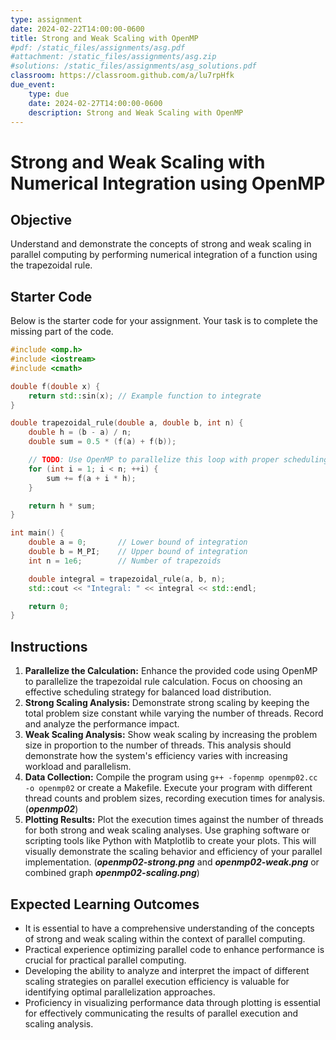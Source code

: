 ```yaml
---
type: assignment
date: 2024-02-22T14:00:00-0600
title: Strong and Weak Scaling with OpenMP
#pdf: /static_files/assignments/asg.pdf
#attachment: /static_files/assignments/asg.zip
#solutions: /static_files/assignments/asg_solutions.pdf
classroom: https://classroom.github.com/a/lu7rpHfk
due_event: 
    type: due
    date: 2024-02-27T14:00:00-0600
    description: Strong and Weak Scaling with OpenMP
---
```

# Strong and Weak Scaling with Numerical Integration using OpenMP

## Objective
Understand and demonstrate the concepts of strong and weak scaling in parallel computing by performing numerical integration of a function using the trapezoidal rule.

## Starter Code
Below is the starter code for your assignment. Your task is to complete the missing part of the code.

```c++
#include <omp.h>
#include <iostream>
#include <cmath>

double f(double x) {
    return std::sin(x); // Example function to integrate
}

double trapezoidal_rule(double a, double b, int n) {
    double h = (b - a) / n;
    double sum = 0.5 * (f(a) + f(b));

    // TODO: Use OpenMP to parallelize this loop with proper scheduling
    for (int i = 1; i < n; ++i) {
        sum += f(a + i * h);
    }

    return h * sum;
}

int main() {
    double a = 0;       // Lower bound of integration
    double b = M_PI;    // Upper bound of integration
    int n = 1e6;        // Number of trapezoids

    double integral = trapezoidal_rule(a, b, n);
    std::cout << "Integral: " << integral << std::endl;

    return 0;
}
```

## Instructions

1. **Parallelize the Calculation:** Enhance the provided code using OpenMP to parallelize the trapezoidal rule calculation. Focus on choosing an effective scheduling strategy for balanced load distribution.
2. **Strong Scaling Analysis:** Demonstrate strong scaling by keeping the total problem size constant while varying the number of threads. Record and analyze the performance impact.
3. **Weak Scaling Analysis:** Show weak scaling by increasing the problem size in proportion to the number of threads. This analysis should demonstrate how the system's efficiency varies with increasing workload and parallelism.
4. **Data Collection:** Compile the program using `g++ -fopenmp openmp02.cc -o openmp02` or create a Makefile. Execute your program with different thread counts and problem sizes, recording execution times for analysis. (**_openmp02_**)
5. **Plotting Results:** Plot the execution times against the number of threads for both strong and weak scaling analyses. Use graphing software or scripting tools like Python with Matplotlib to create your plots. This will visually demonstrate the scaling behavior and efficiency of your parallel implementation. (**_openmp02-strong.png_** and **_openmp02-weak.png_** or combined graph **_openmp02-scaling.png_**)

## Expected Learning Outcomes

- It is essential to have a comprehensive understanding of the concepts of strong and weak scaling within the context of parallel computing.
- Practical experience optimizing parallel code to enhance performance is crucial for practical parallel computing.
- Developing the ability to analyze and interpret the impact of different scaling strategies on parallel execution efficiency is valuable for identifying optimal parallelization approaches.
- Proficiency in visualizing performance data through plotting is essential for effectively communicating the results of parallel execution and scaling analysis.
